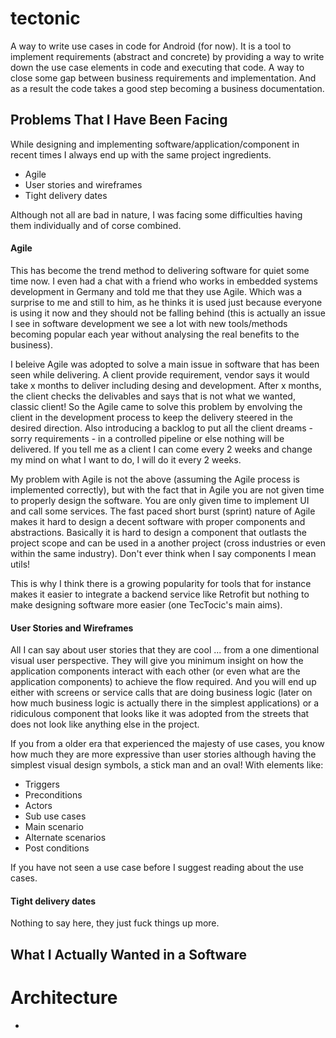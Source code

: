 # tectonic
A way to write use cases in code for Android (for now).
It is a tool to implement requirements (abstract and concrete) by providing a way to write down the use case elements in code and executing that code.
A way to close some gap between business requirements and implementation. And as a result the code takes a good step becoming a business documentation.

## Problems That I Have Been Facing
While designing and implementing software/application/component in recent times I always end up with the same project ingredients.
- Agile
- User stories and wireframes
- Tight delivery dates

Although not all are bad in nature, I was facing some difficulties having them individually and of corse combined.

#### Agile
This has become the trend method to delivering software for quiet some time now. 
I even had a chat with a friend who works in embedded systems development in Germany and told me that they use Agile. Which was a surprise to me and still to him, as he thinks it is used just because everyone is using it now and they should not be falling behind (this is actually an issue I see in software development we see a lot with new tools/methods becoming popular each year without analysing the real benefits to the business). 

I beleive Agile was adopted to solve a main issue in software that has been seen while delivering. A client provide requirement, vendor says it would take x months to deliver including desing and development. After x months, the client checks the delivables and says that is not what we wanted, classic client!
So the Agile came to solve this problem by envolving the client in the development process to keep the delivery steered in the desired direction.
Also introducing a backlog to put all the client dreams - sorry requirements - in a controlled pipeline or else nothing will be delivered. If you tell me as a client I can come every 2 weeks and change my mind on what I want to do, I will do it every 2 weeks.

My problem with Agile is not the above (assuming the Agile process is implemented correctly), but with the fact that in Agile you are not given time to properly design the software. You are only given time to implement UI and call some services. The fast paced short burst (sprint) nature of Agile makes it hard to design a decent software with proper components and abstractions. Basically it is hard to design a component that outlasts the project scope and can be used in a another project (cross industries or even within the same industry). Don't ever think when I say components I mean utils!

This is why I think there is a growing popularity for tools that for instance makes it easier to integrate a backend service like Retrofit but nothing to make designing software more easier (one TecTocic's main aims).

#### User Stories and Wireframes
All I can say about user stories that they are cool ... from a one dimentional visual user perspective. They will give you minimum insight on how the application components interact with each other (or even what are the application components) to achieve the flow required. And you will end up either with screens or service calls that are doing business logic (later on how much business logic is actually there in the simplest applications) or a ridiculous component that looks like it was adopted from the streets that does not look like anything else in the project.

If you from a older era that experienced the majesty of use cases, you know how much they are more expressive than user stories although having the simplest visual design symbols, a stick man and an oval! 
With elements like:
- Triggers
- Preconditions
- Actors
- Sub use cases
- Main scenario
- Alternate scenarios
- Post conditions

If you have not seen a use case before I suggest reading about the use cases.

#### Tight delivery dates
Nothing to say here, they just fuck things up more.

## What I Actually Wanted in a Software
# Architecture
- 
